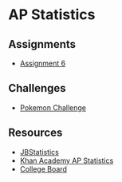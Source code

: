 # AP Statistics
## Assignments
* <a href="https://MerrickMath.github.io/APStatistics/assignment6.pdf"> Assignment 6 </a> 

## Challenges
* <a href="https://merrickmath.github.io/MerrickMath.github.io-PokemonChallenge/"> Pokemon Challenge </a> 

## Resources
* <a href="https://www.jbstatistics.com"> JBStatistics </a> 
* <a href="https://www.khanacademy.org/math/ap-statistics"> Khan Academy AP Statistics </a> 
* <a href="https://apcentral.collegeboard.org"> College Board </a> 

